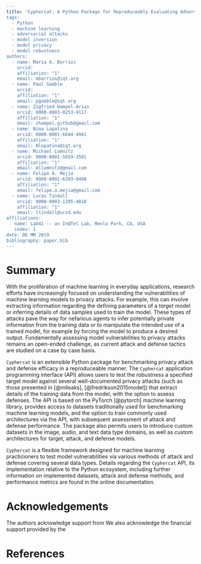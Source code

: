 ```yaml
---
title: 'Cyphercat: A Python Package for Reproduceably Evaluating Adversarial Robustness
tags:
  - Python
  - machine learning
  - adversarial attacks
  - model inversion
  - model privacy
  - model robustness
authors:
  - name: Maria A. Barrios
    orcid:
    affiliation: "1"
    email: mbarrios@iqt.org
  - name: Paul Gamble
    orcid:
    affiliation: "1"
    email: pgamble@iqt.org
  - name: Zigfried Hampel-Arias
    orcid: 0000-0003-0253-9117
    affiliation: "1"
    email: zhampel.github@gmail.com
  - name: Nina Lopatina
    orcid: 0000-0001-6844-4941
    affiliation: "1"
    email: Nlopatina@iqt.org
  - name: Michael Lomnitz
    orcid: 0000-0001-5659-3501
    affiliation: "1"
    email: mllomnitz@gmail.com
  - name: Felipe A. Mejia
    orcid: 0000-0001-6393-8408
    affiliation: "1"
    email: felipe.a.mejia@gmail.com
  - name: Lucas Tindall
    orcid: 0000-0003-1395-4818
    affiliation: "1"
    email: ltindall@ucsd.edu
affiliations:
 - name: Lab41 -- an InQTel Lab, Menlo Park, CA, USA
   index: 1
date: DD MM 2019
bibliography: paper.bib
---
```


# Summary

With the proliferation of machine learning in everyday applications,
research efforts have increasingly focused on understanding the vulnerabilities of
machine learning models to privacy attacks.
For example, this can involve extracting information regarding the defining parameters of a _target_ model
or inferring details of data samples used to train the model.
These types of attacks pave the way for nefarious agents to infer potentially private information
from the training data or to manipulate the intended use of a trained model, 
for example by forcing the model to produce a desired output.
Fundamentally assessing model vulnerabilities to privacy attacks remains an open-ended challenge,
as current attack and defense tactics are studied on a case by case basis.


``Cyphercat`` is an extensible Python package for benchmarking privacy attack and defense efficacy
in a reproduceable manner.
The ``Cyphercat`` application programming interface (API) allows users to test the robustness a specified 
target model against several well-documented privacy attacks (such as those presented in [@mlleaks], [@fredrikson2015model])
that extract details of the training data from the model, with the option to assess defenses.
The API is based on the PyTorch [@pytorch] machine learning library, provides access to datasets 
traditionally used for benchmarking machine learning models, and the option to train commonly used 
architectures via the API, with subsequent assessment of attack and defense performance.
The package also permits users to introduce custom datasets in the image, audio, and text data type domains,
as well as custom architectures for target, attack, and defense models.


``Cyphercat`` is a flexible framework designed for machine learning practicioners to test model vulnerabilities
via various methods of attack and defense covering several data types.
Details regarding the ``Cyphercat`` API, its implementation relative to the Python ecosystem, 
including further information on implemented datasets, attack and defense methods, 
and performance metrics are found in the online documentation.


# Acknowledgements

The authors acknowledge support from 
We also acknowledge the financial support provided by the 

# References
